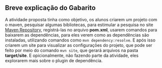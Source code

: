 ## Breve explicação do Gabarito

A atividade proposta tinha como objetivo, os alunos criarem um projeto com o maven, pesquisar algumas bibliotecas, para estimular a pesquisa no site [Maven Repository](https://mvnrepository.com), registrá-las no arquivo **pom.xml**, usarem comandos para baixarem as dependências, para eles verem como as dependências são instaladas, utilizando comandos como `mvn dependency:resolve`. E após isso criarem um site para visualizar as configurações do projeto, que pode ser feito por meio do comando `mvn site`, que gerará arquivos na pasta **target/site**. E opicionalmente, não fazendo parte da atividade, eles explorarem mais sobre o plugin de dependência.
